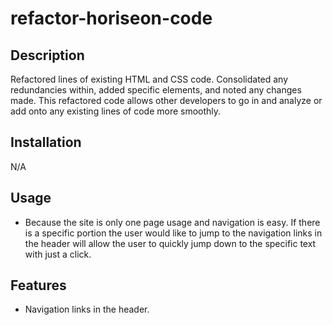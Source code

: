 # refactor-horiseon-code
## Description

Refactored lines of existing HTML and CSS code. Consolidated any redundancies within, added specific elements, and noted any changes made. This refactored code allows other developers to go in and analyze or add onto any existing lines of code more smoothly. 


## Installation

N/A

## Usage

- Because the site is only one page usage and navigation is easy. If there is a specific portion the user would like to jump to the navigation links in the header will allow the user to quickly jump down to the specific text with just a click. 

## Features

- Navigation links in the header.

